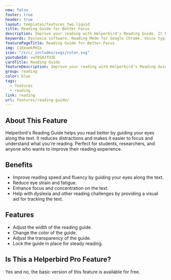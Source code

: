 ```yaml
---
new: false
footer: true
header: true
layout: templates/features_two.liquid
title: Reading Guide for Better Focus
description: Improve your reading with Helperbird's Reading Guide. It helps you stay focused on the text, reducing distractions and enhancing comprehension.
keywords: Dyslexia software, Reading Mode for Google Chrome, Voice typing for Chrome, Text to speech for Chrome, text reader, Immersive Reader, dyslexia fonts, accessibility software, dyslexia software, Helperbird for Edge, Helperbird for Firefox, Helperbird for Chrome, Opendyslexic for Chrome, OpenDyslexic
featurePageTitle: Reading Guide for Better Focus
img: i1EeaekPHIo
icon: "/src/_includes/svgs/ruler.svg"
youtubeId: vwT8SAJfU3E
cardTitle: Reading Guide
featureDescription: Improve your reading with Helperbird's Reading Guide. It helps you stay focused on the text, reducing distractions and enhancing comprehension.
group: reading
color: blue
tags: 
  - features
  - reading
link: reading
url: features/reading-guide/
---
```


## About This Feature

Helperbird's Reading Guide helps you read better by guiding your eyes along the text. It reduces distractions and makes it easier to focus and understand what you're reading. Perfect for students, researchers, and anyone who wants to improve their reading experience.

## Benefits

- Improve reading speed and fluency by guiding your eyes along the text.
- Reduce eye strain and fatigue.
- Enhance focus and concentration on the text.
- Help with dyslexia and other reading challenges by providing a visual aid for tracking the text.

## Features

- Adjust the width of the reading guide.
- Change the color of the guide.
- Adjust the transparency of the guide.
- Lock the guide in place for steady reading.

## Is This a Helperbird Pro Feature?

Yes and no, the basic version of this feature is available for free.

